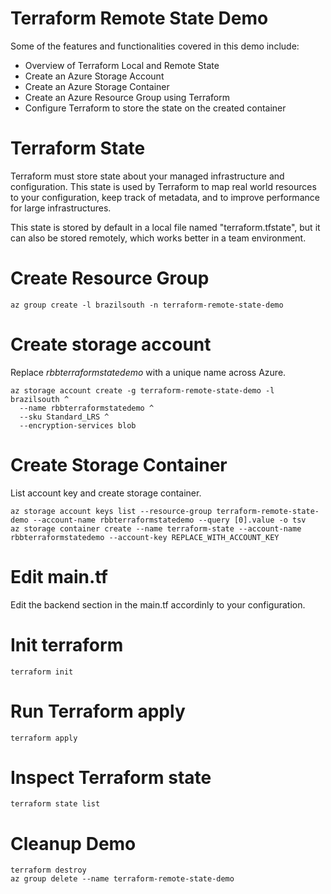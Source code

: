 # Terraform Remote State Demo

Some of the features and functionalities covered in this demo include:
 * Overview of Terraform Local and Remote State
 * Create an Azure Storage Account
 * Create an Azure Storage Container
 * Create an Azure Resource Group using Terraform
 * Configure Terraform to store the state on the created container

# Terraform State

Terraform must store state about your managed infrastructure and configuration. This state is used by Terraform to map real world resources to your configuration, keep track of metadata, and to improve performance for large infrastructures.

This state is stored by default in a local file named "terraform.tfstate", but it can also be stored remotely, which works better in a team environment.

# Create Resource Group

```
az group create -l brazilsouth -n terraform-remote-state-demo
```

# Create storage account

Replace *rbbterraformstatedemo* with a unique name across Azure.

```
az storage account create -g terraform-remote-state-demo -l brazilsouth ^
  --name rbbterraformstatedemo ^
  --sku Standard_LRS ^
  --encryption-services blob
```

# Create Storage Container

List account key and create storage container.

```
az storage account keys list --resource-group terraform-remote-state-demo --account-name rbbterraformstatedemo --query [0].value -o tsv
az storage container create --name terraform-state --account-name rbbterraformstatedemo --account-key REPLACE_WITH_ACCOUNT_KEY
```

# Edit main.tf

Edit the backend section in the main.tf accordinly to your configuration.

# Init terraform

```
terraform init
```

# Run Terraform apply

```
terraform apply
```

# Inspect Terraform state

```
terraform state list
```

# Cleanup Demo

```
terraform destroy
az group delete --name terraform-remote-state-demo
```